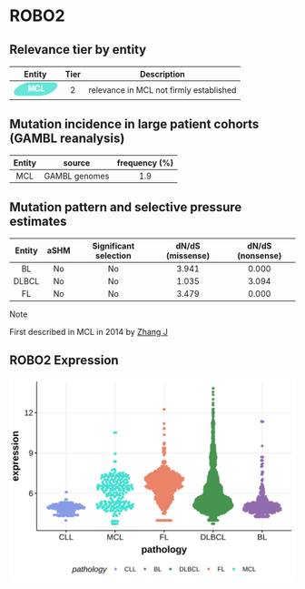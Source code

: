# ROBO2

## Relevance tier by entity

|Entity|Tier|Description                            |
|:------:|:----:|---------------------------------------|
|![MCL](images/icons/MCL_tier2.png)   |2   |relevance in MCL not firmly established|

## Mutation incidence in large patient cohorts (GAMBL reanalysis)

|Entity|source       |frequency (%)|
|:------:|:-------------:|:-------------:|
|MCL   |GAMBL genomes|1.9          |

## Mutation pattern and selective pressure estimates

|Entity|aSHM|Significant selection|dN/dS (missense)|dN/dS (nonsense)|
|:------:|:----:|:---------------------:|:----------------:|:----------------:|
|BL    |No  |No                   |3.941           |0.000           |
|DLBCL |No  |No                   |1.035           |3.094           |
|FL    |No  |No                   |3.479           |0.000           |


> [!NOTE]
> First described in MCL in 2014 by [Zhang J](https://pubmed.ncbi.nlm.nih.gov/24682267)
## ROBO2 Expression
![image](images/gene_expression/ROBO2_by_pathology.svg)
<!-- ORIGIN: zhangGenomicLandscapeMantle2014 -->
<!-- MCL: zhangGenomicLandscapeMantle2014 -->

